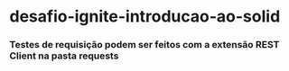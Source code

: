 # desafio-ignite-introducao-ao-solid

### Testes de requisição podem ser feitos com a extensão REST Client na pasta requests